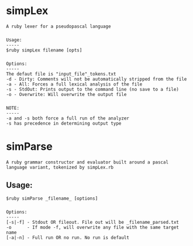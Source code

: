 simpLex
=====
    A ruby lexer for a pseudopascal language

###
    Usage:
    -----
    $ruby simpLex filename [opts]
###
    Options:
    -----
    The defaut file is "input_file"_tokens.txt
    -d - Dirty: Comments will not be automatically stripped from the file
    -a - All: Forces a full lexical analysis of the file
    -s - StdOut: Prints output to the command line (no save to a file)
    -o - Overwrite: Will overwrite the output file

###
    NOTE:
    -----
    -a and -s both force a full run of the analyzer
    -s has precedence in determining output type

simParse
=====
    A ruby grammar constructor and evaluator built around a pascal language variant, tokenized by simpLex.rb

###
Usage:
-----
    $ruby simParse _filename_ [options]
###
    Options:
    -----
    [-s|-f]	- Stdout OR fileout. File out will be _filename_parsed.txt
    -o		- If mode -f, will overwrite any file with the same target name
    [-a|-n]	- Full run OR no run. No run is default
